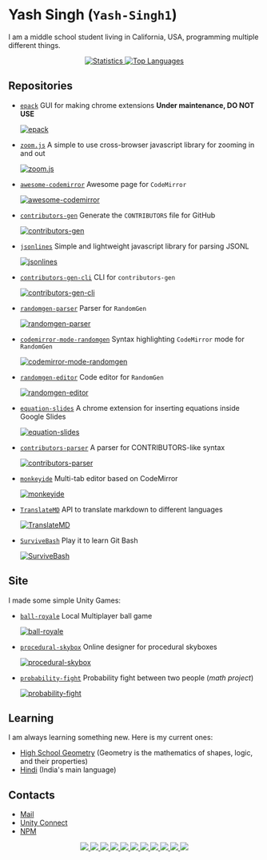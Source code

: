 # Yash Singh (`Yash-Singh1`)

I am a middle school student living in California, USA, programming multiple different things.

<p align="center">
  <a href="#">
    <img src="https://github-readme-stats.vercel.app/api?username=Yash-Singh1&count_private=true&theme=radical" alt="Statistics">
    <img src="https://github-readme-stats.vercel.app/api/top-langs/?username=Yash-Singh1&layout=compact&langs_count=10&hide=shaderlab,hlsl&theme=radical&count_private=true" alt="Top Languages">
  </a>
</p>

## Repositories

- [`epack`](https://github.com/Yash-Singh1/epack) GUI for making chrome extensions **Under maintenance, DO NOT USE**

  [![epack](https://github-readme-stats.vercel.app/api/pin/?show_owner=true&theme=radical&username=Yash-Singh1&repo=epack)](https://github.com/Yash-Singh1/epack)
- [`zoom.js`](https://github.com/Yash-Singh1/zoom.js) A simple to use cross-browser javascript library for zooming in and out

  [![zoom.js](https://github-readme-stats.vercel.app/api/pin/?show_owner=true&theme=radical&username=Yash-Singh1&repo=zoom.js)](https://github.com/Yash-Singh1/zoom.js)
- [`awesome-codemirror`](https://github.com/Yash-Singh1/awesome-codemirror) Awesome page for `CodeMirror`

  [![awesome-codemirror](https://github-readme-stats.vercel.app/api/pin/?show_owner=true&theme=radical&username=Yash-Singh1&repo=awesome-codemirror)](https://github.com/Yash-Singh1/awesome-codemirror)
- [`contributors-gen`](https://github.com/Yash-Singh1/contributors-gen) Generate the `CONTRIBUTORS` file for GitHub

  [![contributors-gen](https://github-readme-stats.vercel.app/api/pin/?show_owner=true&theme=radical&username=Yash-Singh1&repo=contributors-gen)](https://github.com/Yash-Singh1/contributors-gen)
- [`jsonlines`](https://github.com/Yash-Singh1/JSONL.js) Simple and lightweight javascript library for parsing JSONL

  [![jsonlines](https://github-readme-stats.vercel.app/api/pin/?show_owner=true&theme=radical&username=Yash-Singh1&repo=jsonlines)](https://github.com/Yash-Singh1/JSONL.js)
- [`contributors-gen-cli`](https://github.com/Yash-Singh1/contributors-gen-cli) CLI for `contributors-gen`

  [![contributors-gen-cli](https://github-readme-stats.vercel.app/api/pin/?show_owner=true&theme=radical&username=Yash-Singh1&repo=contributors-gen-cli)](https://github.com/Yash-Singh1/contributors-gen-cli)
- [`randomgen-parser`](https://github.com/Yash-Singh1/randomgen-parser) Parser for `RandomGen`

  [![randomgen-parser](https://github-readme-stats.vercel.app/api/pin/?show_owner=true&theme=radical&username=Yash-Singh1&repo=randomgen-parser)](https://github.com/Yash-Singh1/randomgen-parser)
- [`codemirror-mode-randomgen`](https://github.com/Yash-Singh1/codemirror-mode-randomgen) Syntax highlighting `CodeMirror` mode for `RandomGen`

  [![codemirror-mode-randomgen](https://github-readme-stats.vercel.app/api/pin/?show_owner=true&theme=radical&username=Yash-Singh1&repo=codemirror-mode-randomgen)](https://github.com/Yash-Singh1/codemirror-mode-randomgen)
- [`randomgen-editor`](https://github.com/Yash-Singh1/randomgen-editor) Code editor for `RandomGen`

  [![randomgen-editor](https://github-readme-stats.vercel.app/api/pin/?show_owner=true&theme=radical&username=Yash-Singh1&repo=randomgen-editor)](https://github.com/Yash-Singh1/randomgen-editor)
- [`equation-slides`](https://github.com/Yash-Singh1/equation-slides) A chrome extension for inserting equations inside Google Slides

  [![equation-slides](https://github-readme-stats.vercel.app/api/pin/?show_owner=true&theme=radical&username=Yash-Singh1&repo=equation-slides)](https://github.com/Yash-Singh1/equation-slides)
- [`contributors-parser`](https://github.com/Yash-Singh1/contributors-parser) A parser for CONTRIBUTORS-like syntax

  [![contributors-parser](https://github-readme-stats.vercel.app/api/pin/?show_owner=true&theme=radical&username=Yash-Singh1&repo=contributors-parser)](https://github.com/Yash-Singh1/contributors-parser)
- [`monkeyide`](https://github.com/Yash-Singh1/monkeyide) Multi-tab editor based on CodeMirror

  [![monkeyide](https://github-readme-stats.vercel.app/api/pin/?show_owner=true&theme=radical&username=Yash-Singh1&repo=monkeyide)](https://github.com/Yash-Singh1/monkeyide)
- [`TranslateMD`](https://github.com/Yash-Singh1/TranslateMD) API to translate markdown to different languages

  [![TranslateMD](https://github-readme-stats.vercel.app/api/pin/?show_owner=true&theme=radical&username=Yash-Singh1&repo=TranslateMD)](https://github.com/Yash-Singh1/TranslateMD)
- [`SurviveBash`](https://github.com/Yash-Singh1/SurviveBash) Play it to learn Git Bash

  [![SurviveBash](https://github-readme-stats.vercel.app/api/pin/?show_owner=true&theme=radical&username=Yash-Singh1&repo=SurviveBash)](https://github.com/Yash-Singh1/SurviveBash)

## Site

I made some simple Unity Games:

- [`ball-royale`](https://github.com/Yash-Singh1/ball-royale) Local Multiplayer ball game

  [![ball-royale](https://github-readme-stats.vercel.app/api/pin/?show_owner=true&theme=radical&username=Yash-Singh1&repo=ball-royale)](https://github.com/Yash-Singh1/ball-royale)
- [`procedural-skybox`](https://github.com/Yash-Singh1/procedural-skybox) Online designer for procedural skyboxes

  [![procedural-skybox](https://github-readme-stats.vercel.app/api/pin/?show_owner=true&theme=radical&username=Yash-Singh1&repo=procedural-skybox)](https://github.com/Yash-Singh1/procedural-skybox)
- [`probability-fight`](https://github.com/Yash-Singh1/probability-fight) Probability fight between two people (*math project*)

  [![probability-fight](https://github-readme-stats.vercel.app/api/pin/?show_owner=true&theme=radical&username=Yash-Singh1&repo=probability-fight)](https://github.com/Yash-Singh1/probability-fight)

## Learning

I am always learning something new. Here is my current ones:

- [High School Geometry](https://en.wikipedia.org/wiki/Geometry) (Geometry is the mathematics of shapes, logic, and their properties)
- [Hindi](https://en.wikipedia.org/wiki/Hindi) (India's main language)

## Contacts

- [Mail](mailto:saiansh2525@gmail.com)
- [Unity Connect](https://connect.unity.com/u/saiansh2525)
- [NPM](https://www.npmjs.com/~saiansh2525)

<p align="center">
  <a href="#">
    <img src="https://img.shields.io/badge/-CSharp-2e3440?logoColor=81a1c1&logo=C%20Sharp" />
    <img src="https://img.shields.io/badge/-Python-2e3440?logoColor=81a1c1&logo=Python" />
    <img src="https://img.shields.io/badge/-JavaScript-2e3440?logoColor=81a1c1&logo=JavaScript" />
    <img src="https://img.shields.io/badge/-TypeScript-2e3440?logoColor=81a1c1&logo=TypeScript" />
    <img src="https://img.shields.io/badge/-CoffeeScript-2e3440?logoColor=81a1c1&logo=CoffeeScript" />
    <img src="https://img.shields.io/badge/-HTML5-2e3440?logoColor=81a1c1&logo=html5" />
    <img src="https://img.shields.io/badge/-CSS3-2e3440?logoColor=81a1c1&logo=CSS3" />
    <img src="https://img.shields.io/badge/-Github-2e3440?logoColor=81a1c1&logo=github" />
    <img src="https://img.shields.io/badge/-Linux-2e3440?logoColor=81a1c1&logo=linux" />
    <img src="https://img.shields.io/badge/-Ubuntu-2e3440?logoColor=81a1c1&logo=ubuntu" />
    <img src="https://img.shields.io/badge/-NodeJS-2e3440?logoColor=81a1c1&logo=node.js" />
  </a>
</p>
